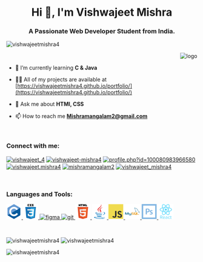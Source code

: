 

<!---
vishwajeetmishra4/vishwajeetmishra4 is a ✨ special ✨ repository because its `README.md` (this file) appears on your GitHub profile.
You can click the Preview link to take a look at your changes.
--->


<h1 align="center">Hi 👋, I'm Vishwajeet Mishra</h1>
<h3 align="center">A Passionate Web Developer Student from India.</h3>

<p align="left"> <img src="https://komarev.com/ghpvc/?username=vishwajeetmishra4&label=Profile%20views&color=0e75b6&style=flat" alt="vishwajeetmishra4" /> </p>



<!-- <p align="left"> <a href="https://twitter.com/vishwajeet_4" target="blank"><img src="https://img.shields.io/twitter/follow/vishwajeet_4?logo=twitter&style=for-the-badge" alt="vishwajeet_4" /></a> </p> -->
<p align="Right"> <img src="https://octodex.github.com/images/baracktocat.jpg" alt="logo" width="100"> </p>


- 🌱 I’m currently learning **C & Java**

- 👨‍💻 All of my projects are available at [https://vishwajeetmishra4.github.io/portfolio/](https://vishwajeetmishra4.github.io/portfolio/)

- 💬 Ask me about **HTMl, CSS**

- 📫 How to reach me **Mishramangalam2@gmail.com**

<br>

<h3 align="left">Connect with me:</h3>


<p align="Centre">
<a href="https://twitter.com/vishwajeet_4" target="blank"><img align="center" src="https://raw.githubusercontent.com/rahuldkjain/github-profile-readme-generator/master/src/images/icons/Social/twitter.svg" alt="vishwajeet_4" height="30" width="40" /></a>
<a href="https://linkedin.com/in/vishwajeet-mishra4" target="blank"><img align="center" src="https://raw.githubusercontent.com/rahuldkjain/github-profile-readme-generator/master/src/images/icons/Social/linked-in-alt.svg" alt="vishwajeet-mishra4" height="30" width="40" /></a>
<a href="https://fb.com/profile.php?id=100080983966580" target="blank"><img align="center" src="https://raw.githubusercontent.com/rahuldkjain/github-profile-readme-generator/master/src/images/icons/Social/facebook.svg" alt="profile.php?id=100080983966580" height="30" width="40" /></a>
<a href="https://instagram.com/vishwajeet.mishra4" target="blank"><img align="center" src="https://raw.githubusercontent.com/rahuldkjain/github-profile-readme-generator/master/src/images/icons/Social/instagram.svg" alt="vishwajeet.mishra4" height="30" width="40" /></a>
<a href="https://www.hackerrank.com/mishramangalam2" target="blank"><img align="center" src="https://raw.githubusercontent.com/rahuldkjain/github-profile-readme-generator/master/src/images/icons/Social/hackerrank.svg" alt="mishramangalam2" height="30" width="40" /></a>
<a href="https://www.leetcode.com/vishwajeet_mishra4" target="blank"><img align="center" src="https://raw.githubusercontent.com/rahuldkjain/github-profile-readme-generator/master/src/images/icons/Social/leet-code.svg" alt="vishwajeet_mishra4" height="30" width="40" /></a>
</p>

<br>

<h3 align="left">Languages and Tools:</h3>
<p align="left"> <a href="https://www.cprogramming.com/" target="_blank" rel="noreferrer"> <img src="https://raw.githubusercontent.com/devicons/devicon/master/icons/c/c-original.svg" alt="c" width="40" height="40"/> </a> <a href="https://www.w3schools.com/css/" target="_blank" rel="noreferrer"> <img src="https://raw.githubusercontent.com/devicons/devicon/master/icons/css3/css3-original-wordmark.svg" alt="css3" width="40" height="40"/> </a> <a href="https://www.figma.com/" target="_blank" rel="noreferrer"> <img src="https://www.vectorlogo.zone/logos/figma/figma-icon.svg" alt="figma" width="40" height="40"/> </a> <a href="https://git-scm.com/" target="_blank" rel="noreferrer"> <img src="https://www.vectorlogo.zone/logos/git-scm/git-scm-icon.svg" alt="git" width="40" height="40"/> </a> <a href="https://www.w3.org/html/" target="_blank" rel="noreferrer"> <img src="https://raw.githubusercontent.com/devicons/devicon/master/icons/html5/html5-original-wordmark.svg" alt="html5" width="40" height="40"/> </a> <a href="https://www.java.com" target="_blank" rel="noreferrer"> <img src="https://raw.githubusercontent.com/devicons/devicon/master/icons/java/java-original.svg" alt="java" width="40" height="40"/> </a> <a href="https://developer.mozilla.org/en-US/docs/Web/JavaScript" target="_blank" rel="noreferrer"> <img src="https://raw.githubusercontent.com/devicons/devicon/master/icons/javascript/javascript-original.svg" alt="javascript" width="40" height="40"/> </a> <a href="https://www.mysql.com/" target="_blank" rel="noreferrer"> <img src="https://raw.githubusercontent.com/devicons/devicon/master/icons/mysql/mysql-original-wordmark.svg" alt="mysql" width="40" height="40"/> </a> <a href="https://www.photoshop.com/en" target="_blank" rel="noreferrer"> <img src="https://raw.githubusercontent.com/devicons/devicon/master/icons/photoshop/photoshop-line.svg" alt="photoshop" width="40" height="40"/> </a> <a href="https://reactjs.org/" target="_blank" rel="noreferrer"> <img src="https://raw.githubusercontent.com/devicons/devicon/master/icons/react/react-original-wordmark.svg" alt="react" width="40" height="40"/> </a> </p>

<br>

<p><img align="left" src="https://github-readme-stats.vercel.app/api/top-langs?username=vishwajeetmishra4&show_icons=true&locale=en&layout=compact" alt="vishwajeetmishra4" /></p>


<p>&nbsp;<img align="centre" src="https://github-readme-stats.vercel.app/api?username=vishwajeetmishra4&show_icons=true&locale=en" alt="vishwajeetmishra4" /></p>

<p><img align="left" src="https://github-readme-streak-stats.herokuapp.com/?user=vishwajeetmishra4&" alt="vishwajeetmishra4" /></p>
